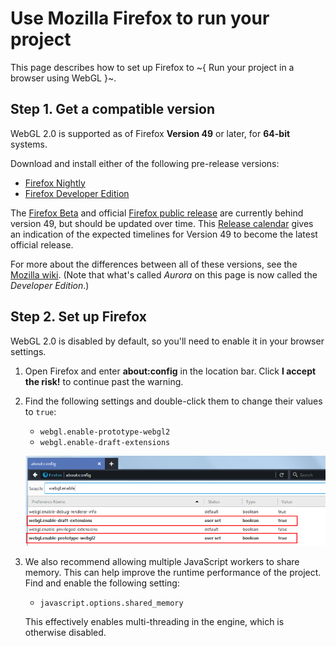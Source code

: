 # Use Mozilla Firefox to run your project

This page describes how to set up Firefox to ~{ Run your project in a browser using WebGL }~.

## Step 1. Get a compatible version

WebGL 2.0 is supported as of Firefox **Version 49** or later, for **64-bit** systems.

Download and install either of the following pre-release versions:

-	[Firefox Nightly](https://nightly.mozilla.org/)
-	[Firefox Developer Edition](https://www.mozilla.org/en-US/firefox/channel/#developer)

The [Firefox Beta](https://www.mozilla.org/en-US/firefox/channel/#beta) and official [Firefox public release](https://www.mozilla.org/en-US/firefox/new/) are currently behind version 49, but should be updated over time. This [Release calendar](https://wiki.mozilla.org/RapidRelease/Calendar) gives an indication of the expected timelines for Version 49 to become the latest official release.

For more about the differences between all of these versions, see the [Mozilla wiki](https://wiki.mozilla.org/Release_Management/Release_Process). (Note that what's called *Aurora* on this page is now called the *Developer Edition*.)

## Step 2. Set up Firefox

WebGL 2.0 is disabled by default, so you'll need to enable it in your browser settings.

1.	Open Firefox and enter **about:config** in the location bar. Click **I accept the risk!** to continue past the warning.

1.	Find the following settings and double-click them to change their values to `true`:

	-	`webgl.enable-prototype-webgl2`
	-	`webgl.enable-draft-extensions`

	![Firefox flags](../../images/experimental_webgl_firefox_flags.png)

1.	We also recommend allowing multiple JavaScript workers to share memory. This can help improve the runtime performance of the project. Find and enable the following setting:

	-	`javascript.options.shared_memory`

	This effectively enables multi-threading in the engine, which is otherwise disabled.
